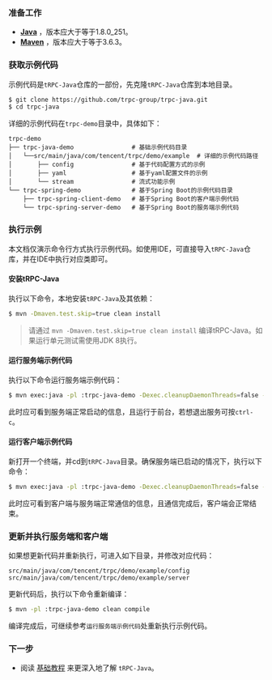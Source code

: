 ### 准备工作

- **[Java](https://github.com/openjdk/jdk)** ，版本应大于等于1.8.0_251。
- **[Maven](https://maven.apache.org/)** ，版本应大于等于3.6.3。

### 获取示例代码

示例代码是`tRPC-Java`仓库的一部份，先克隆`tRPC-Java`仓库到本地目录。

```bash
$ git clone https://github.com/trpc-group/trpc-java.git
$ cd trpc-java
```

详细的示例代码在`trpc-demo`目录中，具体如下：

```text
trpc-demo
├── trpc-java-demo                # 基础示例代码目录
│   └──src/main/java/com/tencent/trpc/demo/example  # 详细的示例代码路径
│       ├── config                # 基于代码配置方式的示例
│       ├── yaml                  # 基于yaml配置文件的示例
│       └── stream                # 流式功能示例
└── trpc-spring-demo              # 基于Spring Boot的示例代码目录
    ├── trpc-spring-client-demo   # 基于Spring Boot的客户端示例代码
    └── trpc-spring-server-demo   # 基于Spring Boot的服务端示例代码
```

### 执行示例

本文档仅演示命令行方式执行示例代码。如使用IDE，可直接导入`tRPC-Java`仓库，并在IDE中执行对应类即可。

#### 安装tRPC-Java

执行以下命令，本地安装`tRPC-Java`及其依赖：

```bash
$ mvn -Dmaven.test.skip=true clean install
```

> 请通过 `mvn -Dmaven.test.skip=true clean install` 编译tRPC-Java。如果运行单元测试需使用JDK 8执行。

#### 运行服务端示例代码

执行以下命令运行服务端示例代码：

```bash
$ mvn exec:java -pl :trpc-java-demo -Dexec.cleanupDaemonThreads=false -Dexec.mainClass=com.tencent.trpc.demo.example.config.ServerTest
```

此时应可看到服务端正常启动的信息，且运行于前台，若想退出服务可按`ctrl-c`。

#### 运行客户端示例代码

新打开一个终端，并cd到`tRPC-Java`目录。确保服务端已启动的情况下，执行以下命令：

```bash
$ mvn exec:java -pl :trpc-java-demo -Dexec.cleanupDaemonThreads=false -Dexec.mainClass=com.tencent.trpc.demo.example.config.ClientTest
```

此时应可看到客户端与服务端正常通信的信息，且通信完成后，客户端会正常结束。

### 更新并执行服务端和客户端

如果想更新代码并重新执行，可进入如下目录，并修改对应代码：

```text
src/main/java/com/tencent/trpc/demo/example/config
src/main/java/com/tencent/trpc/demo/example/server
```

更新代码后，执行以下命令重新编译：

```bash
$ mvn -pl :trpc-java-demo clean compile
```

编译完成后，可继续参考`运行服务端示例代码`处重新执行示例代码。

### 下一步

- 阅读 [基础教程](2.basic_tutorial.md) 来更深入地了解 `tRPC-Java`。
